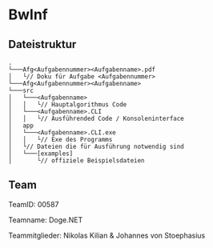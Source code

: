 # BwInf

## Dateistruktur

```
.
└───Afg<Aufgabennummer><Aufgabenname>.pdf
│   └// Doku für Aufgabe <Aufgabennummer>
└───Afg<Aufgabennummer><Aufgabenname>
└───src
│   └───<Aufgabenname>
│   │   └// Hauptalgorithmus Code
│   └───<Aufgabenname>.CLI
│   │   └// Ausführended Code / Konsoleninterface
│   app
│   └───<Aufgabenname>.CLI.exe
│   │   └// Exe des Programms
│   └// Dateien die für Ausführung notwendig sind
│   └───[examples]
│       └// offiziele Beispielsdateien
```

## Team

TeamID: 00587

Teamname: Doge.NET

Teammitglieder: Nikolas Kilian & Johannes von Stoephasius